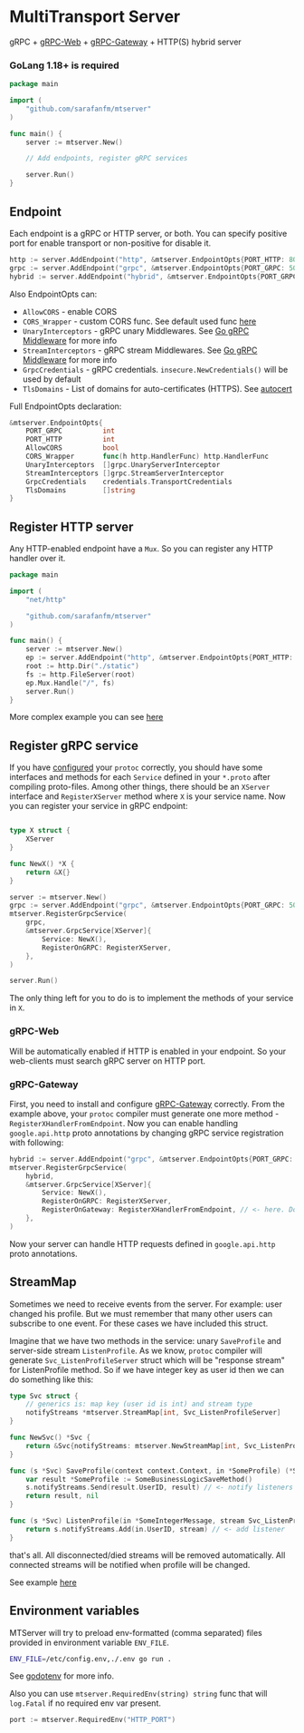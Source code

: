 # MultiTransport Server

gRPC + [gRPC-Web](https://github.com/improbable-eng/grpc-web) + [gRPC-Gateway](https://github.com/grpc-ecosystem/grpc-gateway) + HTTP(S) hybrid server

### GoLang 1.18+ is required

```go
package main

import (
    "github.com/sarafanfm/mtserver"
)

func main() {
    server := mtserver.New()

    // Add endpoints, register gRPC services

    server.Run()
}
```

## Endpoint

Each endpoint is a gRPC or HTTP server, or both. You can specify positive port for enable transport or non-positive for disable it.

```go
http := server.AddEndpoint("http", &mtserver.EndpointOpts{PORT_HTTP: 80})
grpc := server.AddEndpoint("grpc", &mtserver.EndpointOpts{PORT_GRPC: 50021})
hybrid := server.AddEndpoint("hybrid", &mtserver.EndpointOpts{PORT_GRPC: 50021, PORT_HTTP: 80})
```

Also EndpointOpts can:

- `AllowCORS` - enable CORS
- `CORS_Wrapper` - custom CORS func. See default used func [here](https://github.com/sarafanfm/mtserver/blob/main/endpoint.go#L119-L133)
- `UnaryInterceptors` - gRPC unary Middlewares. See [Go gRPC Middleware](https://github.com/grpc-ecosystem/go-grpc-middleware) for more info
- `StreamInterceptors` - gRPC stream Middlewares. See [Go gRPC Middleware](https://github.com/grpc-ecosystem/go-grpc-middleware) for more info
- `GrpcCredentials` - gRPC credentials. `insecure.NewCredentials()` will be used by default
- `TlsDomains` - List of domains for auto-certificates (HTTPS). See [autocert](https://pkg.go.dev/golang.org/x/crypto/acme/autocert)

Full EndpointOpts declaration:

```go
&mtserver.EndpointOpts{
	PORT_GRPC          int
	PORT_HTTP          int
	AllowCORS          bool
	CORS_Wrapper       func(h http.HandlerFunc) http.HandlerFunc
	UnaryInterceptors  []grpc.UnaryServerInterceptor
	StreamInterceptors []grpc.StreamServerInterceptor
	GrpcCredentials    credentials.TransportCredentials
	TlsDomains         []string
}
```

## Register HTTP server

Any HTTP-enabled endpoint have a `Mux`. So you can register any HTTP handler over it.

```go
package main

import (
	"net/http"

	"github.com/sarafanfm/mtserver"
)

func main() {
	server := mtserver.New()
	ep := server.AddEndpoint("http", &mtserver.EndpointOpts{PORT_HTTP: 80})
	root := http.Dir("./static")
	fs := http.FileServer(root)
	ep.Mux.Handle("/", fs)
	server.Run()
}
```

More complex example you can see [here](https://github.com/sarafanfm/mtserver/blob/main/example/internal/static/server.go)

## Register gRPC service

If you have [configured](https://github.com/sarafanfm/mtserver/blob/main/example/protoc.sh#L7-L10) your `protoc` correctly, you should have some interfaces and methods for each `Service` defined in your `*.proto` after compiling proto-files.
Among other things, there should be an `XServer` interface and `RegisterXServer` method where `X` is your service name. Now you can register your service in gRPC endpoint:

```go

type X struct {
	XServer
}

func NewX() *X {
	return &X{}
}

server := mtserver.New()
grpc := server.AddEndpoint("grpc", &mtserver.EndpointOpts{PORT_GRPC: 50021})
mtserver.RegisterGrpcService(
	grpc,
	&mtserver.GrpcService[XServer]{
		Service: NewX(),
		RegisterOnGRPC: RegisterXServer,
	},
)

server.Run()
```

The only thing left for you to do is to implement the methods of your service in `X`.

### gRPC-Web

Will be automatically enabled if HTTP is enabled in your endpoint. So your web-clients must search gRPC server on HTTP port.

### gRPC-Gateway

First, you need to install and configure [gRPC-Gateway](https://github.com/grpc-ecosystem/grpc-gateway) correctly.
From the example above, your `protoc` compiler must generate one more method - `RegisterXHandlerFromEndpoint`.
Now you can enable handling `google.api.http` proto annotations by changing gRPC service registration with following:

```go
hybrid := server.AddEndpoint("grpc", &mtserver.EndpointOpts{PORT_GRPC: 50021, PORT_HTTP: 80})
mtserver.RegisterGrpcService(
	hybrid,
	&mtserver.GrpcService[XServer]{
		Service: NewX(),
		RegisterOnGRPC: RegisterXServer,
		RegisterOnGateway: RegisterXHandlerFromEndpoint, // <- here. Don't forget to enable HTTP
	},
)
```

Now your server can handle HTTP requests defined in `google.api.http` proto annotations.

## StreamMap

Sometimes we need to receive events from the server. For example: user changed his profile. But we must remember that many other users can subscribe to one event.
For these cases we have included this struct.

Imagine that we have two methods in the service: unary `SaveProfile` and server-side stream `ListenProfile`.
As we know, `protoc` compiler will generate `Svc_ListenProfileServer` struct which will be "response stream" for ListenProfile method.
So if we have integer key as user id then we can do something like this:

```go
type Svc struct {
	// generics is: map key (user id is int) and stream type
	notifyStreams *mtserver.StreamMap[int, Svc_ListenProfileServer]
}

func NewSvc() *Svc {
	return &Svc{notifyStreams: mtserver.NewStreamMap[int, Svc_ListenProfileServer]()}
}

func (s *Svc) SaveProfile(context context.Context, in *SomeProfile) (*SomeProfile, error) {
	var result *SomeProfile := SomeBusinessLogicSaveMethod()
	s.notifyStreams.Send(result.UserID, result) // <- notify listeners
	return result, nil
}

func (s *Svc) ListenProfile(in *SomeIntegerMessage, stream Svc_ListenProfileServer) error {
	return s.notifyStreams.Add(in.UserID, stream) // <- add listener
}
```

that's all. All disconnected/died streams will be removed automatically. All connected streams will be notified when profile will be changed.

See example [here](https://github.com/sarafanfm/mtserver/blob/main/example/internal/hello/v2/server.go)

## Environment variables

MTServer will try to preload env-formatted (comma separated) files provided in environment variable `ENV_FILE`.

```bash
ENV_FILE=/etc/config.env,./.env go run .
```

See [godotenv](https://github.com/joho/godotenv) for more info.

Also you can use `mtserver.RequiredEnv(string) string` func that will `log.Fatal` if no required env var present.

```go
port := mtserver.RequiredEnv("HTTP_PORT")
```